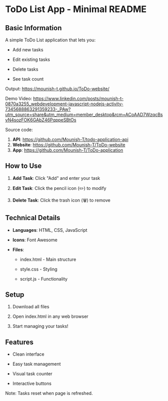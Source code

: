 ToDo List App - Minimal README
==============================

Basic Information
-----------------

A simple ToDo List application that lets you:

* Add new tasks

* Edit existing tasks

* Delete tasks

* See task count

Output: https://mounish-t.github.io/ToDo-website/

Demo Video: https://www.linkedin.com/posts/mounish-t-0870a3255_webdevelopment-javascript-nodejs-activity-7345688863291359233-_PAw?utm_source=share&utm_medium=member_desktop&rcm=ACoAAD7WzqcBsvN4sozFOK6GAbZ46PqppeSBtOs

Source code:
1. **API**: https://github.com/Mounish-T/todo-application-api
2. **Website**: https://github.com/Mounish-T/ToDo-website
3. **App**: https://github.com/Mounish-T/ToDo-application

How to Use
----------

1.  **Add Task**: Click "Add" and enter your task

2.  **Edit Task**: Click the pencil icon (✏️) to modify

3.  **Delete Task**: Click the trash icon (🗑️) to remove


Technical Details
-----------------

* **Languages**: HTML, CSS, JavaScript

* **Icons**: Font Awesome

* **Files**:

    * index.html - Main structure

    * style.css - Styling

    * script.js - Functionality


Setup
-----

1.  Download all files

2.  Open index.html in any web browser

3.  Start managing your tasks!


Features
--------

* Clean interface

* Easy task management

* Visual task counter

* Interactive buttons


Note: Tasks reset when page is refreshed.
